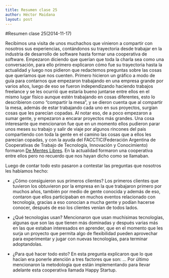 ```yaml
---
title: Resumen clase 25
author: Héctor Maidana
layout: post
---
```


#Resumen clase 25(2014-11-17)

Recibimos una visita de unos muchachos que vinieron a compartir con nosotros sus experiencias, contándonos su trayectoria desde trabajar en la industria de desarrollo de software hasta formar una cooperativa de software.
Empezaron diciendo que querían que toda la charla sea como una conversación, para ello primero explicaron cómo fue su trayectoria hasta la actualidad y luego nos pidieron que redactemos preguntas sobre las cosas que queríamos que nos cuenten. 
Primero hicieron un gráfico a modo de guía para contarnos que empezaron trabajando en una empresa grande por varios años, luego de eso se fueron independizando haciendo trabajos freelance y se les ocurrió que estaría bueno juntarse entre ellos en el mismo lugar físico aunque estén trabajando en cosas diferentes, esto lo describieron como “compartir la mesa”, y se dieron cuenta que al compartir la mesa, además de estar trabajando cada uno en sus proyectos, surgían cosas que les parecían copadas. Al notar eso, de a poco empezaron a sumar gente, y empezaron a encarar proyectos más grandes. Una cosa interesante que mencionaron  fue que en un momento ellos pudieron parar unos meses su trabajo y salir de viaje por algunos rincones del pais compartiendo con toda la gente en el camino las cosas que a ellos les parecian copadas, y con la ayuda del FACCTIC(Federación Argentina de Cooperativas de Trabajo de Tecnología, Innovación y Conocimiento) formaron [De Mentes Libres](http://dementeslibres.facttic.org.ar/).
En la actualidad formaron una cooperativa entre ellos pero no recuerdo que nos hayan dicho como se llamaban.

Luego de contar todo esto pasaron a contestar las preguntas que nosotros les habíamos hecho:
* ¿Cómo consiguieron sus primeros clientes?
Los primeros clientes que tuvieron los obtuvieron por la empresa en la que trabajaron primero por muchos años, también por medio de gente conocida y además de eso, contaron que ellos participaban en muchos eventos relacionado con tecnología, gracias a eso conocian a mucha gente y podían hacerse conocer, después de eso los clientes venían de todos lados.

* ¿Qué tecnologias usan?
Mencionaron que usan muchísimas tecnologías, algunas que son las que tienen más dominadas y después varias más en las que estaban interesados en aprender, que en el momento que les surja un proyecto que permita algo de flexibilidad pueden aprovechar para experimentar y jugar con nuevas tecnologías, para terminar adoptandolas.

* ¿Para qué hacer todo esto?
En esta pregunta explicaron que lo que hacían era ponerle atención a tres factores que son: ...
Por último mencionaron la metodología que están implementando para llevar adelante esta cooperativa llamada Happy Startup.
